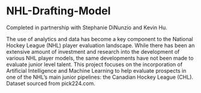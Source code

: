 # NHL-Drafting-Model

Completed in partnership with Stephanie DiNunzio and Kevin Hu.

The use of analytics and data has become a key component to the National Hockey League (NHL) player 
evaluation landscape. While there has been an extensive amount of investment and research into the 
development of various NHL player models, the same developments have not been made to evaluate 
junior level talent. This project focuses on the incorporation of Artificial Intelligence and Machine 
Learning to help evaluate prospects in one of the NHL’s main junior pipelines: the Canadian Hockey 
League (CHL). Dataset sourced from pick224.com.
